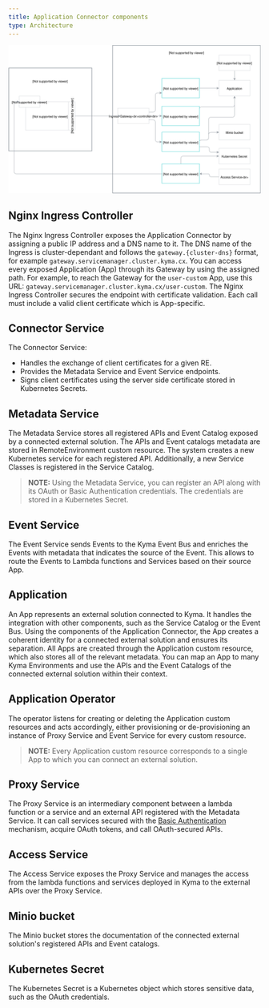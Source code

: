 ```yaml
---
title: Application Connector components
type: Architecture
---
```


![Architecture Diagram](assets/001-application-connector.svg)


## Nginx Ingress Controller

The Nginx Ingress Controller exposes the Application Connector by assigning a public IP address and a DNS name to it.
The DNS name of the Ingress is cluster-dependant and follows the `gateway.{cluster-dns}` format, for example `gateway.servicemanager.cluster.kyma.cx`.
You can access every exposed Application (App) through its Gateway by using the assigned path. For example, to reach the Gateway for the `user-custom` App, use this URL: `gateway.servicemanager.cluster.kyma.cx/user-custom`. The Nginx Ingress Controller secures the endpoint with certificate validation. Each call must include a valid client certificate which is App-specific.

## Connector Service

The Connector Service:
- Handles the exchange of client certificates for a given RE.
- Provides the Metadata Service and Event Service endpoints.
- Signs client certificates using the server side certificate stored in Kubernetes Secrets.

## Metadata Service

The Metadata Service stores all registered APIs and Event Catalog exposed by a connected external solution. The APIs and Event catalogs metadata are stored in RemoteEnvironment custom resource.
The system creates a new Kubernetes service for each registered API. Additionally, a new Service Classes is registered in the Service Catalog.

>**NOTE:** Using the Metadata Service, you can register an API along with its OAuth or Basic Authentication credentials. The credentials are stored in a Kubernetes Secret.

## Event Service

The Event Service sends Events to the Kyma Event Bus and enriches the Events with metadata that indicates the source of the Event.
This allows to route the Events to Lambda functions and Services based on their source App.

## Application

An App represents an external solution connected to Kyma. It handles the integration with other components, such as the Service Catalog or the Event Bus.
Using the components of the Application Connector, the App creates a coherent identity for a connected external solution and ensures its separation.
All Apps are created through the Application custom resource, which also stores all of the relevant metadata. You can map an App to many Kyma Environments and use the APIs and the Event Catalogs of the connected external solution within their context.

## Application Operator

The operator listens for creating or deleting the Application custom resources and acts accordingly, either provisioning or de-provisioning an instance of Proxy Service and Event Service for every custom resource.         

>**NOTE:** Every Application custom resource corresponds to a single App to which you can connect an external solution.

## Proxy Service

The Proxy Service is an intermediary component between a lambda function or a service and an external API registered with the Metadata Service. It can call services secured with the [Basic Authentication](https://tools.ietf.org/html/rfc7617) mechanism, acquire OAuth tokens, and call OAuth-secured APIs.  

## Access Service

The Access Service exposes the Proxy Service and manages the access from the lambda functions and services deployed in Kyma to the external APIs over the Proxy Service.

## Minio bucket

The Minio bucket stores the documentation of the connected external solution's registered APIs and Event catalogs.

## Kubernetes Secret

The Kubernetes Secret is a Kubernetes object which stores sensitive data, such as the OAuth credentials.

